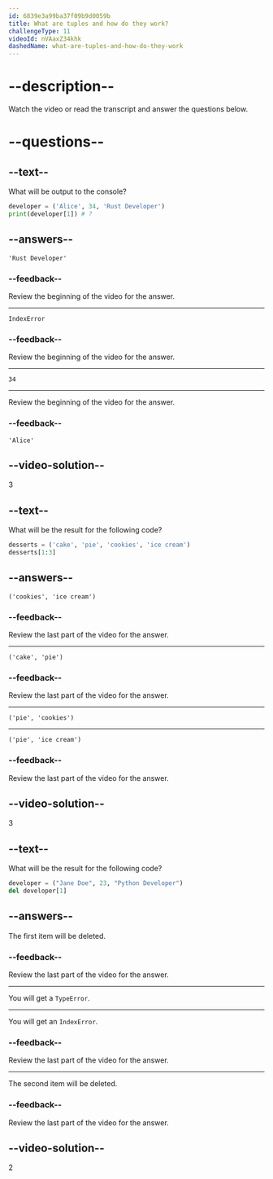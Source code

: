 ```yaml
---
id: 6839e3a99ba37f09b9d0059b
title: What are tuples and how do they work?
challengeType: 11
videoId: nVAaxZ34khk
dashedName: what-are-tuples-and-how-do-they-work
---
```


# --description--

Watch the video or read the transcript and answer the questions below.

# --questions--

## --text--

What will be output to the console?

```py
developer = ('Alice', 34, 'Rust Developer')
print(developer[1]) # ?
```

## --answers--

`'Rust Developer'`

### --feedback--

Review the beginning of the video for the answer.

---

`IndexError`

### --feedback--

Review the beginning of the video for the answer.

---

`34`

---

Review the beginning of the video for the answer.

### --feedback--

`'Alice'`

## --video-solution--

3

## --text--

What will be the result for the following code?

```py
desserts = ('cake', 'pie', 'cookies', 'ice cream')
desserts[1:3]
```

## --answers--

`('cookies', 'ice cream')`

### --feedback--

Review the last part of the video for the answer.

---

`('cake', 'pie')`

### --feedback--

Review the last part of the video for the answer.

---

`('pie', 'cookies')`

---

`('pie', 'ice cream')`

### --feedback--

Review the last part of the video for the answer.

## --video-solution--

3

## --text--

What will be the result for the following code?

```py
developer = ("Jane Doe", 23, "Python Developer")
del developer[1]
```

## --answers--

The first item will be deleted. 

### --feedback--

Review the last part of the video for the answer.

---

You will get a `TypeError`.

---

You will get an `IndexError`.

### --feedback--

Review the last part of the video for the answer.

---

The second item will be deleted.

### --feedback--

Review the last part of the video for the answer.

## --video-solution--

2
